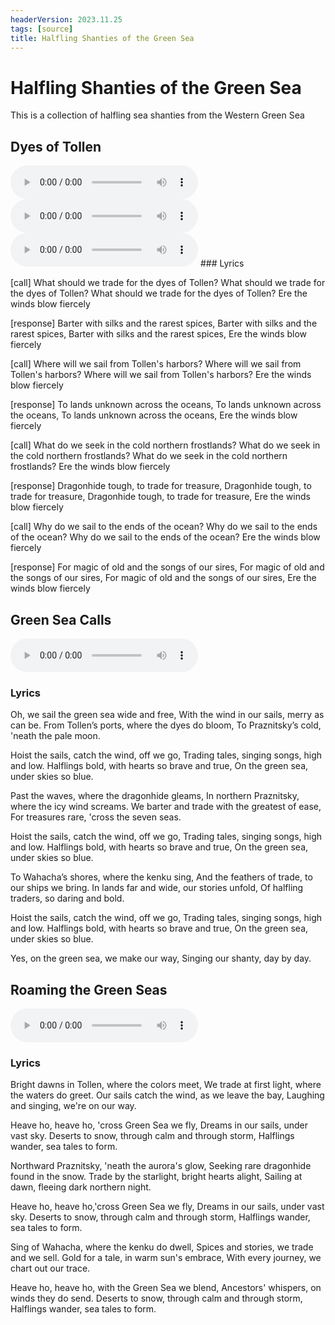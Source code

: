 ```yaml
---
headerVersion: 2023.11.25
tags: [source]
title: Halfling Shanties of the Green Sea
---
```

# Halfling Shanties of the Green Sea

This is a collection of halfling sea shanties from the Western Green Sea

## Dyes of Tollen
<audio controls>
    <source src="/taelgarverse/assets/audio/dyes-of-tollen.mp3">
</audio>
<audio controls>
    <source src="/taelgarverse/assets/audio/dyes-of-tollen-v1.mp3">
</audio>
<audio controls>
    <source src="/taelgarverse/assets/audio/dyes-of-tollen-v2.mp3">
</audio>
### Lyrics

[call]
What should we trade for the dyes of Tollen?
What should we trade for the dyes of Tollen?
What should we trade for the dyes of Tollen?
Ere the winds blow fiercely

[response]
Barter with silks and the rarest spices,
Barter with silks and the rarest spices,
Barter with silks and the rarest spices,
Ere the winds blow fiercely

[call]
Where will we sail from Tollen's harbors?
Where will we sail from Tollen's harbors?
Where will we sail from Tollen's harbors?
Ere the winds blow fiercely

[response]
To lands unknown across the oceans,
To lands unknown across the oceans,
To lands unknown across the oceans,
Ere the winds blow fiercely

[call]
What do we seek in the cold northern frostlands?
What do we seek in the cold northern frostlands?
What do we seek in the cold northern frostlands?
Ere the winds blow fiercely

[response]
Dragonhide tough, to trade for treasure,
Dragonhide tough, to trade for treasure,
Dragonhide tough, to trade for treasure,
Ere the winds blow fiercely

[call]
Why do we sail to the ends of the ocean?
Why do we sail to the ends of the ocean?
Why do we sail to the ends of the ocean?
Ere the winds blow fiercely

[response]
For magic of old and the songs of our sires,
For magic of old and the songs of our sires,
For magic of old and the songs of our sires,
Ere the winds blow fiercely

## Green Sea Calls

<audio controls>
    <source src="/taelgarverse/assets/audio/green-sea-calls.mp3">
</audio>

### Lyrics

Oh, we sail the green sea wide and free, 
With the wind in our sails, merry as can be. 
From Tollen’s ports, where the dyes do bloom, 
To Praznitsky’s cold, 'neath the pale moon. 

Hoist the sails, catch the wind, off we go, 
Trading tales, singing songs, high and low. 
Halflings bold, with hearts so brave and true, 
On the green sea, under skies so blue. 

Past the waves, where the dragonhide gleams, 
In northern Praznitsky, where the icy wind screams. 
We barter and trade with the greatest of ease,
For treasures rare, 'cross the seven seas. 

Hoist the sails, catch the wind, off we go, 
Trading tales, singing songs, high and low. 
Halflings bold, with hearts so brave and true, 
On the green sea, under skies so blue. 

To Wahacha’s shores, where the kenku sing, 
And the feathers of trade, to our ships we bring. 
In lands far and wide, our stories unfold, 
Of halfling traders, so daring and bold. 

Hoist the sails, catch the wind, off we go,
Trading tales, singing songs, high and low.
Halflings bold, with hearts so brave and true,
On the green sea, under skies so blue.

Yes, on the green sea, we make our way,
Singing our shanty, day by day.

## Roaming the Green Seas
<audio controls>
    <source src="/taelgarverse/assets/audio/roaming-the-green-seas.mp3">
</audio>

### Lyrics

Bright dawns in Tollen, where the colors meet, 
We trade at first light, where the waters do greet. 
Our sails catch the wind, as we leave the bay,
Laughing and singing, we're on our way. 

Heave ho, heave ho, 'cross Green Sea we fly, 
Dreams in our sails, under vast sky.
Deserts to snow, through calm and through storm, 
Halflings wander, sea tales to form. 

Northward Praznitsky, 'neath the aurora's glow, 
Seeking rare dragonhide found in the snow. 
Trade by the starlight, bright hearts alight, 
Sailing at dawn, fleeing dark northern night. 

Heave ho, heave ho,'cross Green Sea we fly, 
Dreams in our sails, under vast sky. 
Deserts to snow, through calm and through storm, 
Halflings wander, sea tales to form. 

Sing of Wahacha, where the kenku do dwell, 
Spices and stories, we trade and we sell. 
Gold for a tale, in warm sun's embrace, 
With every journey, we chart out our trace. 

Heave ho, heave ho, with the Green Sea we blend, 
Ancestors' whispers, on winds they do send. 
Deserts to snow, through calm and through storm, 
Halflings wander, sea tales to form.